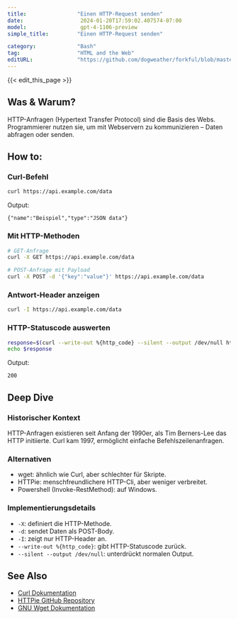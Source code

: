 ```yaml
---
title:                "Einen HTTP-Request senden"
date:                  2024-01-20T17:59:02.407574-07:00
model:                 gpt-4-1106-preview
simple_title:         "Einen HTTP-Request senden"

category:             "Bash"
tag:                  "HTML and the Web"
editURL:              "https://github.com/dogweather/forkful/blob/master/content/de/bash/sending-an-http-request.md"
---
```


{{< edit_this_page >}}

## Was & Warum?
HTTP-Anfragen (Hypertext Transfer Protocol) sind die Basis des Webs. Programmierer nutzen sie, um mit Webservern zu kommunizieren – Daten abfragen oder senden.

## How to:
### Curl-Befehl
```Bash
curl https://api.example.com/data
```
Output:
```
{"name":"Beispiel","type":"JSON data"}
```

### Mit HTTP-Methoden
```Bash
# GET-Anfrage
curl -X GET https://api.example.com/data

# POST-Anfrage mit Payload
curl -X POST -d '{"key":"value"}' https://api.example.com/data
```

### Antwort-Header anzeigen
```Bash
curl -I https://api.example.com/data
```

### HTTP-Statuscode auswerten
```Bash
response=$(curl --write-out %{http_code} --silent --output /dev/null https://api.example.com/data)
echo $response
```
Output:
```
200
```

## Deep Dive
### Historischer Kontext
HTTP-Anfragen existieren seit Anfang der 1990er, als Tim Berners-Lee das HTTP initiierte. Curl kam 1997, ermöglicht einfache Befehlszeilenanfragen.

### Alternativen
- wget: ähnlich wie Curl, aber schlechter für Skripte.
- HTTPie: menschfreundlichere HTTP-Cli, aber weniger verbreitet.
- Powershell (Invoke-RestMethod): auf Windows.

### Implementierungsdetails
- `-X`: definiert die HTTP-Methode.
- `-d`: sendet Daten als POST-Body.
- `-I`: zeigt nur HTTP-Header an.
- `--write-out %{http_code}`: gibt HTTP-Statuscode zurück.
- `--silent --output /dev/null`: unterdrückt normalen Output.

## See Also
- [Curl Dokumentation](https://curl.haxx.se/docs/manual.html)
- [HTTPie GitHub Repository](https://github.com/httpie/httpie)
- [GNU Wget Dokumentation](https://www.gnu.org/software/wget/manual/wget.html)
